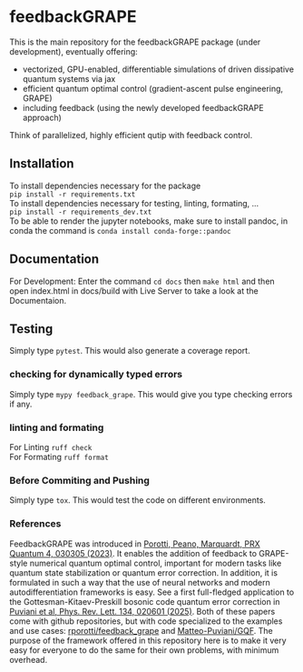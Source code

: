 # feedbackGRAPE
This is the main repository for the feedbackGRAPE package (under development), eventually offering:

- vectorized, GPU-enabled, differentiable simulations of driven dissipative quantum systems via jax
- efficient quantum optimal control (gradient-ascent pulse engineering, GRAPE)
- including feedback (using the newly developed feedbackGRAPE approach)

Think of parallelized, highly efficient qutip with feedback control.

## Installation
To install dependencies necessary for the package <br>
`pip install -r requirements.txt` <br>
To install dependencies necessary for testing, linting, formating, ... <br>
`pip install -r requirements_dev.txt` <br>
To be able to render the jupyter notebooks, make sure to install pandoc, in conda the command is `conda install conda-forge::pandoc`


## Documentation
For Development: Enter the command `cd docs` then `make html` and then open index.html in docs/build with Live Server to take a look at the Documentaion.

## Testing
Simply type `pytest`. This would also generate a coverage report.

### checking for dynamically typed errors
Simply type `mypy feedback_grape`. This would give you type checking errors if any.

### linting and formating
For Linting `ruff check` <br>
For Formating `ruff format` <br>

### Before Commiting and Pushing
Simply type `tox`. This would test the code on different environments.

### References

FeedbackGRAPE was introduced in <a href="https://journals.aps.org/prxquantum/abstract/10.1103/PRXQuantum.4.030305">Porotti, Peano, Marquardt, PRX Quantum 4, 030305 (2023)</a>. It enables the addition of feedback to GRAPE-style numerical quantum optimal control, important for modern tasks like quantum state stabilization or quantum error correction. In addition, it is formulated in such a way that the use of neural networks and modern autodifferentiation frameworks is easy. See a first full-fledged application to the Gottesman-Kitaev-Preskill bosonic code quantum error correction in <a href="https://journals.aps.org/prl/abstract/10.1103/PhysRevLett.134.020601">Puviani et al, Phys. Rev. Lett. 134, 020601 (2025)</a>. Both of these papers come with github repositories, but with code specialized to the examples and use cases: <a href="https://github.com/rporotti/feedback_grape">rporotti/feedback_grape</a> and <a href="https://github.com/Matteo-Puviani/GQF">Matteo-Puviani/GQF</a>. The purpose of the framework offered in this repository here is to make it very easy for everyone to do the same for their own problems, with minimum overhead.

